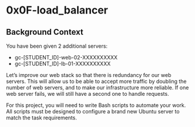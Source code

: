 # 0x0F-load_balancer  

## Background Context  
You have been given 2 additional servers:  
- gc-[STUDENT_ID]-web-02-XXXXXXXXXX  
- gc-[STUDENT_ID]-lb-01-XXXXXXXXXX  

Let’s improve our web stack so that there is redundancy for our web servers. This will allow us to be able to accept more traffic by doubling the number of web servers, and to make our infrastructure more reliable. If one web server fails, we will still have a second one to handle requests.  

For this project, you will need to write Bash scripts to automate your work. All scripts must be designed to configure a brand new Ubuntu server to match the task requirements.  
